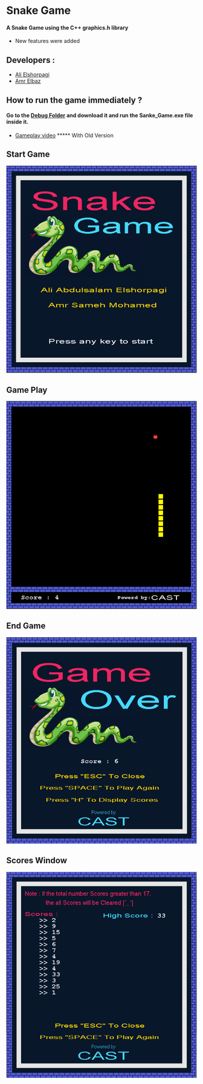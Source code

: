 # Snake Game
#### A Snake Game using the C++ graphics.h library
* New features were added

## Developers :
* [Ali Elshorpagi](https://github.com/Ali-Elshorpagi)
* [Amr Elbaz](https://github.com/AmrAlbaz-34)

## How to run the game immediately ?
#### Go to the [Debug Folder](https://github.com/Ali-Elshorpagi/Snake_Game/tree/main/Snake_Game/bin) and download it and run the Sanke_Game.exe file inside it.

* [Gameplay video](https://www.youtube.com/watch?v=dQCAPSQ1mz0)
***** With Old Version


## Start Game
![Start Game](./img/Start.png)

## Game Play
![Game Play](./img/Game_Play.png)

## End Game
![End Game](./img/End.png)

## Scores Window
![Scores](./img/Score.png)
